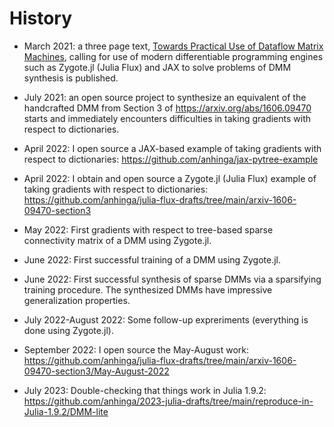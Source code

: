 # History

  * March 2021: a three page text, [Towards Practical Use of Dataflow Matrix Machines](https://www.cs.brandeis.edu/~bukatin/towards-practical-dmms.pdf), calling for use of modern differentiable programming engines such as Zygote.jl (Julia Flux) and JAX to solve problems of DMM synthesis is published.

  * July 2021: an open source project to synthesize an equivalent of the handcrafted DMM from Section 3 of https://arxiv.org/abs/1606.09470 starts and immediately encounters difficulties in taking gradients with respect to dictionaries.

  * April 2022: I open source a JAX-based example of taking gradients with respect to dictionaries: https://github.com/anhinga/jax-pytree-example

  * April 2022: I obtain and open source a Zygote.jl (Julia Flux) example of taking gradients with respect to dictionaries: https://github.com/anhinga/julia-flux-drafts/tree/main/arxiv-1606-09470-section3

  * May 2022: First gradients with respect to tree-based sparse connectivity matrix of a DMM using Zygote.jl.

  * June 2022: First successful training of a DMM using Zygote.jl.

  * June 2022: First successful synthesis of sparse DMMs via a sparsifying training procedure. The synthesized DMMs have impressive generalization properties.

  * July 2022-August 2022: Some follow-up expreriments (everything is done using Zygote.jl).

  * September 2022: I open source the May-August work: https://github.com/anhinga/julia-flux-drafts/tree/main/arxiv-1606-09470-section3/May-August-2022
  
  * July 2023: Double-checking that things work in Julia 1.9.2: https://github.com/anhinga/2023-julia-drafts/tree/main/reproduce-in-Julia-1.9.2/DMM-lite